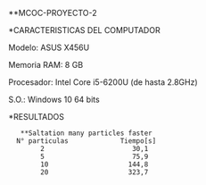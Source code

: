 **MCOC-PROYECTO-2

*CARACTERISTICAS DEL COMPUTADOR

Modelo: ASUS X456U

Memoria RAM: 8 GB

Procesador: Intel Core i5-6200U (de hasta 2.8GHz)

S.O.: Windows 10 64 bits

*RESULTADOS

       **Saltation many particles faster
      N° particulas             Tiempo[s]
            2                      30,1
            5                      75,9
            10                    144,8
            20                    323,7

